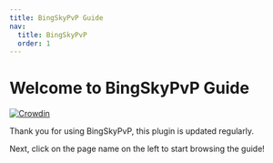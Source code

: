 ```yaml
---
title: BingSkyPvP Guide
nav:
  title: BingSkyPvP
  order: 1
---
```


# Welcome to BingSkyPvP Guide

[![Crowdin](https://badges.crowdin.net/bings-plugins/localized.svg)](https://crowdin.com/project/bings-plugins)

Thank you for using BingSkyPvP, this plugin is updated regularly.

Next, click on the page name on the left to start browsing the guide!

<Features></Features>
